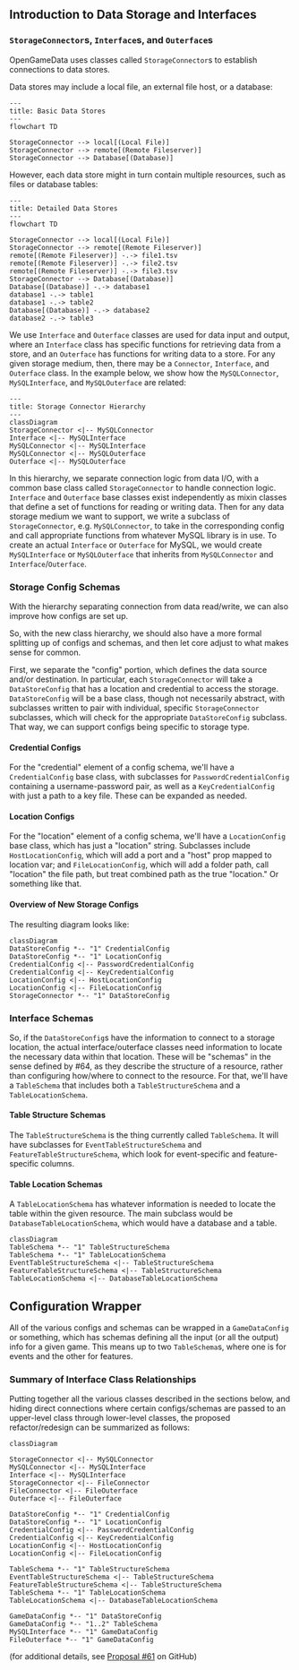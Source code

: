 ## Introduction to Data Storage and Interfaces

### `StorageConnector`s, `Interface`s, and `Outerface`s

OpenGameData uses classes called `StorageConnector`s to establish connections to data stores.

Data stores may include a local file, an external file host, or a database:

```{mermaid}
---
title: Basic Data Stores
---
flowchart TD

StorageConnector --> local[(Local File)]
StorageConnector --> remote[(Remote Fileserver)]
StorageConnector --> Database[(Database)]
```

However, each data store might in turn contain multiple resources, such as files or database tables:

```{mermaid}
---
title: Detailed Data Stores
---
flowchart TD

StorageConnector --> local[(Local File)]
StorageConnector --> remote[(Remote Fileserver)]
remote[(Remote Fileserver)] -.-> file1.tsv
remote[(Remote Fileserver)] -.-> file2.tsv
remote[(Remote Fileserver)] -.-> file3.tsv
StorageConnector --> Database[(Database)]
Database[(Database)] -.-> database1
database1 -.-> table1
database1 -.-> table2
Database[(Database)] -.-> database2
database2 -.-> table3
```

We use `Interface` and `Outerface` classes are used for data input and output, where an `Interface` class has specific functions for retrieving data from a store, and an `Outerface` has functions for writing data to a store.
For any given storage medium, then, there may be a `Connector`, `Interface`, and `Outerface` class. In the example below, we show how the `MySQLConnector`, `MySQLInterface`, and `MySQLOuterface` are related:

```{mermaid}
---
title: Storage Connector Hierarchy
---
classDiagram
StorageConnector <|-- MySQLConnector
Interface <|-- MySQLInterface
MySQLConnector <|-- MySQLInterface
MySQLConnector <|-- MySQLOuterface
Outerface <|-- MySQLOuterface
```

In this hierarchy, we separate connection logic from data I/O, with a common base class called `StorageConnector` to handle connection logic. `Interface` and `Outerface` base classes exist independently as mixin classes that define a set of functions for reading or writing data.
Then for any data storage medium we want to support, we write a subclass of `StorageConnector`, e.g. `MySQLConnector`, to take in the corresponding config and call appropriate functions from whatever MySQL library is in use.
To create an actual `Interface` or `Outerface` for MySQL, we would create `MySQLInterface` or `MySQLOuterface` that inherits from `MySQLConnector` and `Interface`/`Outerface`.

<!-- ```mermaid -->
<!-- classDiagram
StorageConnector <|-- MySQLConnector
MySQLConnector <|-- MySQLInterface
Interface <|-- MySQLInterface
StorageConnector <|-- FileConnector
FileConnector <|-- FileOuterface
Outerface <|-- FileOuterface -->
<!-- ``` -->

### Storage Config Schemas

With the hierarchy separating connection from data read/write, we can also improve how configs are set up.

So, with the new class hierarchy, we should also have a more formal splitting up of configs and schemas, and then let core adjust to what makes sense for common.

First, we separate the "config" portion, which defines the data source and/or destination.
In particular, each `StorageConnector` will take a `DataStoreConfig` that has a location and credential to access the storage. `DataStoreConfig` will be a base class, though not necessarily abstract, with subclasses written to pair with individual, specific `StorageConnector` subclasses, which will check for the appropriate `DataStoreConfig` subclass.
That way, we can support configs being specific to storage type.

#### Credential Configs

For the "credential" element of a config schema, we'll have a `CredentialConfig` base class, with subclasses for `PasswordCredentialConfig` containing a username-password pair, as well as a `KeyCredentialConfig` with just a path to a key file. These can be expanded as needed.

#### Location Configs

For the "location" element of a config schema, we'll have a `LocationConfig` base class, which has just a "location" string. Subclasses include `HostLocationConfig`, which will add a port and a "host" prop mapped to location var; and `FileLocationConfig`, which will add a folder path, call "location" the file path, but treat combined path as the true "location." Or something like that.

#### Overview of New Storage Configs

The resulting diagram looks like:

```mermaid
classDiagram
DataStoreConfig *-- "1" CredentialConfig 
DataStoreConfig *-- "1" LocationConfig 
CredentialConfig <|-- PasswordCredentialConfig 
CredentialConfig <|-- KeyCredentialConfig 
LocationConfig <|-- HostLocationConfig 
LocationConfig <|-- FileLocationConfig 
StorageConnector *-- "1" DataStoreConfig 
```

### Interface Schemas

So, if the `DataStoreConfig`s have the information to connect to a storage location, the actual interface/outerface classes need information to locate the necessary data within that location.
These will be "schemas" in the sense defined by #64, as they describe the structure of a resource, rather than configuring how/where to connect to the resource.
For that, we'll have a `TableSchema` that includes both a `TableStructureSchema` and a `TableLocationSchema`.

#### Table Structure Schemas

The `TableStructureSchema` is the thing currently called `TableSchema`.
It will have subclasses for `EventTableStructureSchema` and `FeatureTableStructureSchema`, which look for event-specific and feature-specific columns.

#### Table Location Schemas

A `TableLocationSchema` has whatever information is needed to locate the table within the given resource.
The main subclass would be `DatabaseTableLocationSchema`, which would have a database and a table.

```mermaid
classDiagram
TableSchema *-- "1" TableStructureSchema
TableSchema *-- "1" TableLocationSchema
EventTableStructureSchema <|-- TableStructureSchema
FeatureTableStructureSchema <|-- TableStructureSchema
TableLocationSchema <|-- DatabaseTableLocationSchema
```

## Configuration Wrapper

All of the various configs and schemas can be wrapped in a `GameDataConfig` or something, which has schemas defining all the input (or all the output) info for a given game. This means up to two `TableSchema`s, where one is for events and the other for features.

### Summary of Interface Class Relationships

Putting together all the various classes described in the sections below, and hiding direct connections where certain configs/schemas are passed to an upper-level class through lower-level classes, the proposed refactor/redesign can be summarized as follows:

```mermaid
classDiagram

StorageConnector <|-- MySQLConnector
MySQLConnector <|-- MySQLInterface
Interface <|-- MySQLInterface
StorageConnector <|-- FileConnector
FileConnector <|-- FileOuterface
Outerface <|-- FileOuterface

DataStoreConfig *-- "1" CredentialConfig 
DataStoreConfig *-- "1" LocationConfig 
CredentialConfig <|-- PasswordCredentialConfig 
CredentialConfig <|-- KeyCredentialConfig 
LocationConfig <|-- HostLocationConfig 
LocationConfig <|-- FileLocationConfig 

TableSchema *-- "1" TableStructureSchema
EventTableStructureSchema <|-- TableStructureSchema
FeatureTableStructureSchema <|-- TableStructureSchema
TableSchema *-- "1" TableLocationSchema
TableLocationSchema <|-- DatabaseTableLocationSchema

GameDataConfig *-- "1" DataStoreConfig 
GameDataConfig *-- "1..2" TableSchema 
MySQLInterface *-- "1" GameDataConfig 
FileOuterface *-- "1" GameDataConfig 
```

(for additional details, see [Proposal #61](https://github.com/opengamedata/ogd-common/discussions/61) on GitHub)